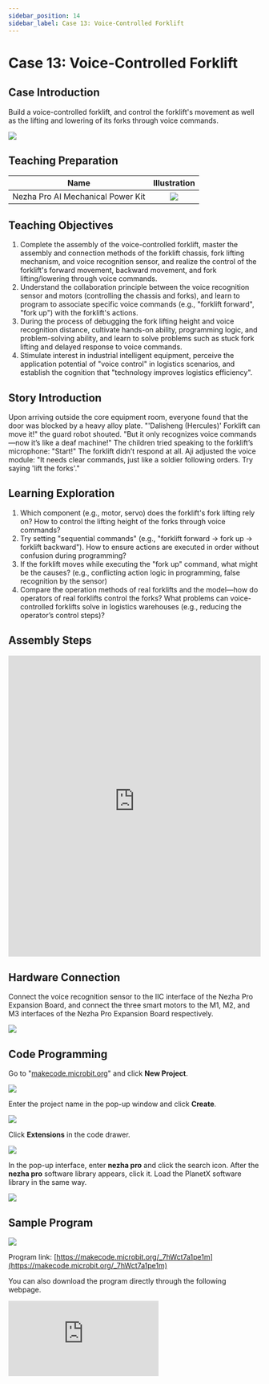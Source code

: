 ```yaml
---
sidebar_position: 14
sidebar_label: Case 13: Voice-Controlled Forklift
---
```


# Case 13: Voice-Controlled Forklift

## Case Introduction
Build a voice-controlled forklift, and control the forklift's movement as well as the lifting and lowering of its forks through voice commands.

![](https://wiki-media-ef.oss-cn-hongkong.aliyuncs.com/i18n/en/docusaurus-plugin-content-docs/current/microbit/building-blocks/nezha-pro-ai-mechanical-power-kit/images/nezha-pro-ai-mechanical-power-kit-case-13-01.png)

## Teaching Preparation

| Name | Illustration |
| :----------: | :--------------------------: |
| Nezha Pro AI Mechanical Power Kit | ![](https://wiki-media-ef.oss-cn-hongkong.aliyuncs.com/docs/microbit/building-blocks/nezha-pro-ai-mechanical-power-kit/images/nezha-pro-ai-mechanical-power-kit-01.png) |

## Teaching Objectives
1. Complete the assembly of the voice-controlled forklift, master the assembly and connection methods of the forklift chassis, fork lifting mechanism, and voice recognition sensor, and realize the control of the forklift's forward movement, backward movement, and fork lifting/lowering through voice commands.
2. Understand the collaboration principle between the voice recognition sensor and motors (controlling the chassis and forks), and learn to program to associate specific voice commands (e.g., "forklift forward", "fork up") with the forklift's actions.
3. During the process of debugging the fork lifting height and voice recognition distance, cultivate hands-on ability, programming logic, and problem-solving ability, and learn to solve problems such as stuck fork lifting and delayed response to voice commands.
4. Stimulate interest in industrial intelligent equipment, perceive the application potential of "voice control" in logistics scenarios, and establish the cognition that "technology improves logistics efficiency".

## Story Introduction
Upon arriving outside the core equipment room, everyone found that the door was blocked by a heavy alloy plate. "'Dalisheng (Hercules)' Forklift can move it!" the guard robot shouted. "But it only recognizes voice commands—now it’s like a deaf machine!"
The children tried speaking to the forklift’s microphone: "Start!" The forklift didn’t respond at all. Aji adjusted the voice module: "It needs clear commands, just like a soldier following orders. Try saying 'lift the forks'."

## Learning Exploration
1. Which component (e.g., motor, servo) does the forklift's fork lifting rely on? How to control the lifting height of the forks through voice commands?
2. Try setting "sequential commands" (e.g., "forklift forward → fork up → forklift backward"). How to ensure actions are executed in order without confusion during programming?
3. If the forklift moves while executing the "fork up" command, what might be the causes? (e.g., conflicting action logic in programming, false recognition by the sensor)
4. Compare the operation methods of real forklifts and the model—how do operators of real forklifts control the forks? What problems can voice-controlled forklifts solve in logistics warehouses (e.g., reducing the operator’s control steps)?

## Assembly Steps
<embed src="https://wiki-media-ef.oss-cn-hongkong.aliyuncs.com/i18n/en/docusaurus-plugin-content-docs/current/microbit/building-blocks/nezha-pro-ai-mechanical-power-kit/files/nezha-pro-ai-mechanical-power-kit-case-13.pdf" type="application/pdf" width="100%" height="600px" />

## Hardware Connection
Connect the voice recognition sensor to the IIC interface of the Nezha Pro Expansion Board, and connect the three smart motors to the M1, M2, and M3 interfaces of the Nezha Pro Expansion Board respectively.

![](https://wiki-media-ef.oss-cn-hongkong.aliyuncs.com/i18n/en/docusaurus-plugin-content-docs/current/microbit/building-blocks/nezha-pro-ai-mechanical-power-kit/images/nezha-pro-ai-mechanical-power-kit-case-13-02.png)

## Code Programming
Go to "[makecode.microbit.org](https://makecode.microbit.org)" and click **New Project**.

![](https://wiki-media-ef.oss-cn-hongkong.aliyuncs.com/docs/microbit/building-blocks/microbit-space-science-kit/images/microbit-space-science-kit-case01-07.png)

Enter the project name in the pop-up window and click **Create**.

![](https://wiki-media-ef.oss-cn-hongkong.aliyuncs.com/docs/microbit/building-blocks/microbit-space-science-kit/images/microbit-space-science-kit-case01-11.png)

Click **Extensions** in the code drawer.

![](https://wiki-media-ef.oss-cn-hongkong.aliyuncs.com/docs/microbit/building-blocks/microbit-space-science-kit/images/microbit-space-science-kit-case01-09.png)

In the pop-up interface, enter **nezha pro** and click the search icon. After the **nezha pro** software library appears, click it. Load the PlanetX software library in the same way.

![](https://wiki-media-ef.oss-cn-hongkong.aliyuncs.com/docs/microbit/building-blocks/microbit-space-science-kit/images/microbit-space-science-kit-case01-10.png)

## Sample Program
![](https://wiki-media-ef.oss-cn-hongkong.aliyuncs.com/i18n/en/docusaurus-plugin-content-docs/current/microbit/building-blocks/nezha-pro-ai-mechanical-power-kit/images/nezha-pro-ai-mechanical-power-kit-case-13-03.png)

Program link: [https://makecode.microbit.org/_7hWct7a1pe1m](https://makecode.microbit.org/_7hWct7a1pe1m)

You can also download the program directly through the following webpage.

<div
    style={{
        position: 'relative',
        paddingBottom: '60%',
        overflow: 'hidden',
    }}
>
    <iframe
        src="https://makecode.microbit.org/_7hWct7a1pe1m"
        frameborder="0"
        sandbox="allow-popups allow-forms allow-scripts allow-same-origin"
        style={{
            position: 'absolute',
            width: '100%',
            height: '100%',
        }}
    />
</div>

## Program Download
Use a USB cable to connect the PC and micro:bit V2.

![](https://wiki-media-ef.oss-cn-hongkong.aliyuncs.com/docs/microbit/building-blocks/microbit-space-science-kit/images/microbit-space-science-kit-manual03.gif)

After successful connection, a drive named MICROBIT will be recognized on the computer.

![](https://wiki-media-ef.oss-cn-hongkong.aliyuncs.com/docs/microbit/building-blocks/microbit-space-science-kit/images/microbit-space-science-kit-manual06.png)

Click the icon at the bottom left ![](https://wiki-media-ef.oss-cn-hongkong.aliyuncs.com/docs/microbit/building-blocks/microbit-space-science-kit/images/microbit-space-science-kit-manual07.png) and select **Connect Device**.

![](https://wiki-media-ef.oss-cn-hongkong.aliyuncs.com/docs/microbit/building-blocks/microbit-space-science-kit/images/microbit-space-science-kit-manual11.png)

Click ![](https://wiki-media-ef.oss-cn-hongkong.aliyuncs.com/docs/microbit/building-blocks/microbit-space-science-kit/images/microbit-space-science-kit-manual08.png).

![](https://wiki-media-ef.oss-cn-hongkong.aliyuncs.com/docs/microbit/building-blocks/microbit-space-science-kit/images/microbit-space-science-kit-manual12.png)

Click ![](https://wiki-media-ef.oss-cn-hongkong.aliyuncs.com/docs/microbit/building-blocks/microbit-space-science-kit/images/microbit-space-science-kit-manual09.png).

![](https://wiki-media-ef.oss-cn-hongkong.aliyuncs.com/docs/microbit/building-blocks/microbit-space-science-kit/images/microbit-space-science-kit-manual13.png)

In the pop-up window, select **BBC micro:bit CMSIS-DAP**, then select **Connect**. Now, the micro:bit has been successfully connected.

![](https://wiki-media-ef.oss-cn-hongkong.aliyuncs.com/docs/microbit/building-blocks/microbit-space-science-kit/images/microbit-space-science-kit-manual14.png)

Click **Download Program**

![](https://wiki-media-ef.oss-cn-hongkong.aliyuncs.com/docs/microbit/building-blocks/microbit-space-science-kit/images/microbit-space-science-kit-manual10.png)


## Case Demonstration
After turning on the power, control the forklift to operate via voice commands.

- Full speed ahead: Move forward
- Reversing: Move backward
- Turn left: Turn left
- Turn right: Turn right
- Start device: Lift the forks
- Turn off device: Lower the forks

![](https://wiki-media-ef.oss-cn-hongkong.aliyuncs.com/i18n/en/docusaurus-plugin-content-docs/current/microbit/building-blocks/nezha-pro-ai-mechanical-power-kit/images/nezha-pro-ai-mechanical-power-kit-case-13.gif)


## Extended Knowledge
1. Applications of real forklifts: Real forklifts are core handling equipment in logistics warehouses and factories, used for loading, unloading, and transporting goods. They are classified by power into electric forklifts and fuel-powered forklifts. This case uses motors to simulate the "power drive" and "fork control" functions of electric forklifts.
2. Development of intelligent logistics: Modern logistics warehouses have begun to adopt "unmanned forklifts" (AGV forklifts—Automated Guided Vehicle forklifts). Combined with voice recognition and visual recognition technologies, these forklifts can achieve autonomous navigation and automatic loading/unloading, reducing labor costs and improving handling efficiency (e.g., unmanned forklifts in Amazon warehouses).
3. Industrial advantages of voice control: In industrial scenarios, workers may need to operate multiple devices simultaneously. Voice control can free up hands (e.g., no need to press buttons) and enable "remote command" (e.g., controlling forklifts to transport goods from outside the warehouse), enhancing operational safety.
